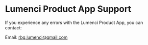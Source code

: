 # Lumenci Product App Support

If you experience any errors with the Lumenci Product App, you can contact:

Email: rbg.lumenci@gmail.com
